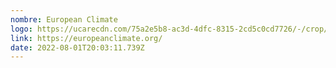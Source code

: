 ```yaml
---
nombre: European Climate
logo: https://ucarecdn.com/75a2e5b8-ac3d-4dfc-8315-2cd5c0cd7726/-/crop/536x253/69,42/-/preview/
link: https://europeanclimate.org/
date: 2022-08-01T20:03:11.739Z
---
```

